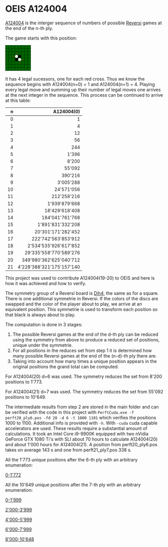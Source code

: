 # OEIS A124004
[A124004](https://oeis.org/A124004) is the interger sequence of numbers of possible [Reversi](https://en.wikipedia.org/wiki/Reversi) games at the end of the n-th ply.

The game starts with this position:

![Image](https://raw.githubusercontent.com/PanicSheep/ReversiPerftCUDA/master/docs/---------------------------OX------XO---------------------------.png)

It has 4 legal sucessors, one for each red cross. Thus we know the sequence begins with A124004(n=0) = 1 and A124004(n=1) = 4. Playing every legal move and summing up their number of legal moves one arrives at the next integer in the sequence. This process can be continued to arrive at this table:

| n | A124004(0) |
| ---: | ---: |
|0|1|
|1|4|
|2|12|
|3|56|
|4|244|
|5|1'396|
|6|8'200|
|7|55'092|
|8|390'216|
|9|3'005'288|
|10|24'571'056|
|11|212'258'216|
|12|1'939'879'668|
|13|18'429'618'408|
|14|184'041'761'768|
|15|1'891'831'332'208|
|16|20'301'171'282'452|
|17|222'742'563'853'912|
|18|2'534'535'926'617'852|
|19|29'335'558'770'589'276|
|20|349'980'362'625'040'712|
|21|4'228'388'321'175'157'140|

This project was used to contribute A124004(19-20) to OEIS and here is how it was achieved and how to verify.

The symmetry group of a Reversi board is [Dih4](https://en.wikipedia.org/wiki/Dihedral_group), the same as for a square. There is one additional symmetrie in Reversi. If the colors of the discs are swapped and the color of the player about to play, we arrive at an equivalent position. This symmetrie is used to transform each position so that black is always about to play.

The computation is done in 3 stages:
1. The possible Reversi games at the end of the d-th ply can be reduced using the symmetry from above to produce a reduced set of positions, unique under the symmetrie.
2. For all positions in the reduces set from step 1 it is determined how many possible Reversi games at the end of the (n-d)-th ply there are.
3. Taking into account how many times a unique position appears in the original positions the grand total can be computed.

For A124004(20) d=6 was used. The symmetry reduces the set from 8'200 positions to 1'773.

For A124004(21) d=7 was used. The symmetry reduces the set from 55'092 positions to 10'649.

The intermediate results from step 2 are stored in the main folder and can be verified with the code in this project with ```PerftCuda.exe -f perft20_ply6.pos -fd 20 -d 6 -t 1000 1101``` which verifies the positions 1000 to 1100. Additional info is provided with ```-h```. With ```-cuda``` cuda capable accelerators are used.
These results require a substantial amount of calculations. It took an Intel Core i9-9900K equipped with two nVidia GeForce GTX 1080 Ti's with SLI about 70 hours to calculate A124004(20) and about 1'000 hours for A124004(21).
A position from perft20_ply6.pos takes on average 143 s and one from perft21_ply7.pos 338 s.

All the 1'773 unique positions after the 6-th ply with an arbitrary enumeration:

[0-1'772](https://github.com/PanicSheep/ReversiPerftCUDA/blob/master/docs/perft20_page1.md)

All the 10'649 unique positions after the 7-th ply with an arbitrary enumeration:

[0-1'999](https://github.com/PanicSheep/ReversiPerftCUDA/blob/master/docs/perft21_page1.md)

[2'000-3'999](https://github.com/PanicSheep/ReversiPerftCUDA/blob/master/docs/perft21_page2.md)

[4'000-5'999](https://github.com/PanicSheep/ReversiPerftCUDA/blob/master/docs/perft21_page3.md)

[6'000-7'999](https://github.com/PanicSheep/ReversiPerftCUDA/blob/master/docs/perft21_page4.md)

[8'000-10'648](https://github.com/PanicSheep/ReversiPerftCUDA/blob/master/docs/perft21_page5.md)
